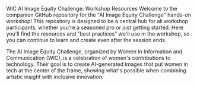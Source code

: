 WIC AI Image Equity Challenge: Workshop Resources
Welcome to the companion GitHub repository for the "AI Image Equity Challenge" hands-on workshop! This repository is designed to be a central hub for all workshop participants, whether you're a seasoned pro or just getting started. Here you'll find the resources and "best practices" we'll use in the workshop, so you can continue to learn and create even after the session ends.

The AI Image Equity Challenge, organized by Women in Information and Communication (WIC), is a celebration of women's contributions to technology. Their goal is to create AI-generated images that put women in tech at the center of the frame, showing what's possible when combining artistic insight with inclusive innovation.
